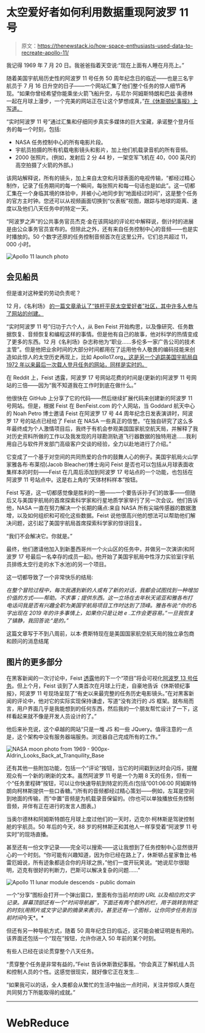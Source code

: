 # 太空爱好者如何利用数据重现阿波罗 11 号

> 原文：<https://thenewstack.io/how-space-enthusiasts-used-data-to-recreate-apollo-11/>

我记得 1969 年 7 月 20 日。我爸爸指着天空说:“现在上面有人睡在月亮上。”

随着美国宇航局历史性的阿波罗 11 号任务 50 周年纪念日的临近——也是三名宇航员于 7 月 16 日升空的日子——一个网站汇集了他们整个任务的惊人细节再现。“如果你曾经希望你能乘坐火箭飞船升空，与尼尔·阿姆斯特朗和巴兹·奥德林一起在月球上漫步，一个完美的网站正在让这个梦想成真，”[在《休斯顿纪事报》上写道。](https://m.chron.com/life/article/Blast-off-with-Neil-Armstrong-and-Buzz-Aldrin-14046439.php)

“实时阿波罗 11 号”通过汇集和仔细同步真实多媒体的巨大宝藏，承诺整个登月任务的每一个时刻，包括:

*   NASA 任务控制中心的所有电影片段。
*   宇航员拍摄的所有机载电影镜头和影片，加上他们机载录音机的所有音频。
*   2000 张照片。(例如，发射后 2 分 44 秒，一架空军飞机在 40，000 英尺的高空拍摄了火箭的外部。)

该网站解释说，所有的镜头，加上来自太空和月球表面的电视传输，“都经过精心制作，记录了任务期间的每一个瞬间，每张照片和每一句话也是如此”。这一切都汇集在一个身临其境的体验中，并被小心地同步到“地面经过时间”，这是整个任务的官方主时钟。您还可以从视频画面切换到“仪表板”视图，跟踪与地球的距离、速度以及他们八天任务中的特定一天。

“阿波罗之声”的公共事务官员杰克·金在该网站的评论栏中解释说，倒计时的进展是由公众事务官员宣布的。但除此之外，还有来自任务控制中心的音频——也是实时播放的。50 个数字还原的任务控制音频首次在这里公开。它们总共超过 11，000 小时。

![Apollo 11 launch photo](img/2092b3970224b88db2240ad9c28354d6.png)

## 会见船员

但是谁对这种爱的劳动负责呢？

12 月，《名利场》 [的一篇文章承认了“铁杆平民太空爱好者”社区，其中许多人参与了网站的创建。](https://www.vanityfair.com/hollywood/2018/12/apollo-11-50th-year-anniversary?verso=true)

“实时阿波罗 11 号”归功于六个人，从 Ben Feist 开始构思，以及像研究、任务数据恢复、音频恢复和编程这样的事情。但是他有自己的故事，他对科学的热情变成了更多的东西。12 月《名利场》杂志称他为“职业……多伦多一家广告公司的技术主管”。但是他把业余时间的大部分时间都用在了运用他令人敬畏的编码技能来创造如此惊人的太空历史再现上，比如 Apollo17.org[，这是另一个追踪美国宇航局自 1972 年以来最后一次载人登月任务的网站，同样是实时的。](https://apollo17.org/)

在 Reddit 上，Feist 透露，阿波罗 17 号网站花费的时间是(更新的)阿波罗 11 号网站的三倍——因为“我不知道我在工作时到底在做什么。”

他很快在 GitHub 上分享了它的代码——然后继续扩展代码来创建新的阿波罗 11 号网站。但是，根据 Feist 在 BenFeist.com 的个人网站，当 Goddard 航天中心的 Noah Petro 博士邀请 Feist 在阿波罗 17 号 44 周年纪念日发表演讲时，阿波罗 17 号的站点已经给了 Feist 在 NASA 一些真正的信誉。“在独自研究了这么多年最终成为个人激情项目后，我终于有机会参观美国国家航空航天局，并解释了我对历史资料所做的工作以及我发现的月球勘测轨道飞行器数据的独特用途……我利用自己与软件开发部门高级客户交谈的经验，全力以赴地进行了介绍。”

它变成了一个基于对空间的共同热爱的合作的鼓舞人心的例子。美国宇航局火山学家雅各布·布莱彻(Jacob Bleacher)博士询问 Feist 是否也可以包括从月球表面收集样本的时刻——Feist 在几周后添加到阿波罗 17 号站点的一个功能，也包括在阿波罗 11 号站点中。这是右上角的“天体材料样本”按钮。

Feist 写道，这一切都感觉像是胜利的一圈——一个要告诉孙子们的故事——但随后又与美国宇航局的首席探索科学家和行星地质学家举行了另一次会议。他们告诉他，NASA 一直在努力解决一个长期的痛点:来自 NASA 所有尖端传感器的数据激增，以及如何组织和可视化这些数据。Feist 说他很高兴他的想法可以帮助他们解决问题，这引起了美国宇航局首席探索科学家的惊讶回复。

“我们不会解决它。你就是。”

最终，他们邀请他加入到新墨西哥州一个火山区的任务中，并做另一次演讲(和阿波罗 17 号最后一名幸存的成员一起)。他开始了美国宇航局中性浮力实验室(宇航员排练太空行走的水下水池)的另一个项目。

这一切都导致了一个非常快乐的结局:

**在整个冒险过程中，每次我遇到新的人或有了新的对话，我都会试图找到一种增加价值的方式——帮助。不求事；提供东西。这一立场在去年秋天诺亚和雅各布打电话问我是否有兴趣全职为美国宇航局项目工作时达到了顶峰。雅各布说:“你的名字出现在 2019 年的许多事情上，如果你只是让她* e .工作会更容易。”一旦我恢复了镇静，我回答说:“是的。”*

这篇文章写于不到八周前，以本·费斯特现在是美国国家航空航天局的独立承包商和顾问的消息结尾

## 图片的更多部分

在黑客新闻的一次讨论中，Feist [透露](https://news.ycombinator.com/item?id=20193710)他的下一个“项目”将会可视化[阿波罗 13 号任务](https://en.wikipedia.org/wiki/Apollo_13)。但上个月，Feist 谈到了人类首次在月球上行走，自豪地告诉《休斯顿纪事报》，阿波罗 11 号现场呈现了“有史以来最完整的任务历史电影镜头。”在对黑客新闻的评论中，他对它的实际实现保持谦虚，写道“没有流行的 JS 框架。就布局而言，用户界面几乎是我能想到的任何东西，然后我的一个朋友帮忙设计了一下，这样看起来就不像是开发人员设计的了。”

他后来补充说，这个卓越的网站“只是一堆 JS 和一些 JQuery。值得注意的一点是，这个架构中没有服务器端服务。浏览器自己完成所有的工作。”

![NASA moon photo from 1969 - 900px-Aldrin_Looks_Back_at_Tranquility_Base](img/07d6ecf380b5fe17c8996a0b33056072.png)

还有其他一些附加功能，包括一个“评论”按钮，当它的时间戳到达时会闪烁，提醒观众有一个新的/刷新的文本。虽然阿波罗 11 号是一个为期 8 天的任务，但有一个“任务里程碑”按钮，可以让你快速导航到特定的亮点(包括“001:06:00 阿姆斯特朗向柯林斯提供一些口香糖。”)所有的音频都经过精心策划——例如，左耳是空间到地面的传输，而“中置”音频是为机载录音保留的。(你也可以单独播放任务控制音频，并伴有正在进行的发言人图表。)

当奥尔德林和阿姆斯特朗在月球上度过他们的一天时，迈克尔·柯林斯是驾驶控制舱的宇航员。50 年后的今天，88 岁的柯林斯正和其他人一样享受着“阿波罗 11 号实时”的现场直播。

甚至还有一份文字记录——完全可以搜索——这让我想到了任务控制中心显然很开心的一个时刻。“你可能有兴趣知道，因为你已经在路上了，休斯顿占星家鲁比·格雷厄姆说，所有迹象都适合你的月球之旅，”他们一度开玩笑说。“她说尼尔很聪明，迈克有很好的判断力，巴斯可以解决复杂的问题……”

![Apollo 11 lunar module descends - public domain](img/425fab825cb4631637c573455f5ca141.png)

一个“分享”图标会打开一个弹出窗口，里面有你当前*时刻的 URL 以及相应的文字记录。屏幕顶部还有一个“时间导航器”，下面还有两个额外的栏，用于跳转到特定的时刻(用照片或文字记录的摘录来表示)。甚至还有一个图标，让你同步任务到当前时间*今天*。*

但还有另一种导航方式，随着 50 周年纪念日的临近，这可能会被证明是有用的。该界面还包括一个“现在”按钮，允许你进入 50 年前的某个时刻。

有些人已经在谈论贯穿整个八天任务。

“贯穿整个任务是非常有益的，”Feist 告诉休斯敦纪事报。“你会真正了解机组人员和控制人员的个性。这感觉很现实，就好像它正在发生…

“如果我可以的话，全人类都会从繁忙的生活中抽出一点时间，关注并惊叹人类在共同努力下所能取得的成就。”

* * *

# WebReduce

<svg xmlns:xlink="http://www.w3.org/1999/xlink" viewBox="0 0 68 31" version="1.1"><title>Group</title> <desc>Created with Sketch.</desc></svg>